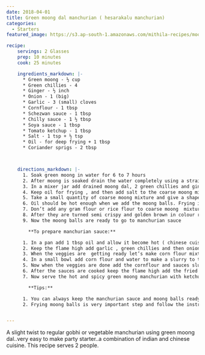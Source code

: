 ```yaml
---
date: 2018-04-01
title: Green moong dal manchurian ( hesarakalu manchurian)
categories:
  - Starters
featured_image: https://s3.ap-south-1.amazonaws.com/mithila-recipes/moong_dal_manchurian.jpg

recipe:
    servings: 2 Glasses
    prep: 10 minutes
    cook: 25 minutes

    ingredients_markdown: |-
      * Green moong - ½ cup
      * Green chillies - 4
      * Ginger - ½ inch
      * Onion - 1 (big)
      * Garlic - 3 (small) cloves
      * Cornflour - 1 tbsp
      * Schezwan sauce - 1 tbsp
      * Chilly sauce - 1 ½ tbsp
      * Soya sauce - 1 tbsp
      * Tomato ketchup - 1 tbsp
      * Salt - 1 tsp + ½ tsp
      * Oil - for deep frying + 1 tbsp
      * Coriander sprigs - 2 tbsp



    directions_markdown: |-
      1. Soak green moong in water for 6 to 7 hours
      2. After moong is soaked drain the water completely using a strainer ( it is very important to drain the water completely from moong otherwise it becomes difficult for frying )
      3. In a mixer jar add drained moong dal, 2 green chillies and ginger ,blend them without using any water ( better way is to blend the ingredients using small jar in two batches grind them to a coarse mixture don’t grind them smooth )
      4. Keep oil for frying , and then add salt to the coarse moong mixture and mix it properly.
      5. Take a small quantity of coarse moong mixture and give a shape of small lemon size ball and put them in hot oil.
      6. Oil should be hot enough when we add the moong balls. Frying is the most important part , fry the moong balls in medium flame till they are  semi crispy  ,don’t fry them till they are too crispy then they will not absorb manchurian sauce and don’t fry them soft then they become soggy after adding them to sauce. So fry them carefully in medium flame to semi crispy moong balls and they need to be cooked from inside also .
      7. Don’t add any gram flour or rice flour to coarse moong  mixture and also don’t add hot oil or baking soda to mixture .
      8. After they are turned semi crispy and golden brown in colour remove them an place them on kitchen towel tissues for about 30 seconds. Transfer them to a strainer to strain excess oil.
      9. Now the moong balls are ready to go to manchurian sauce

        **To prepare manchurian sauce:**

      1. In a pan add 1 tbsp oil and allow it become hot ( chinese cuisine is always prepared on a high flame and in a deep wok , if wok is not available you can use deep kadai i have used a non stick kadai here )
      2. Keep the flame high add garlic , green chillies and then onion. ( since the flame will be high there are chances of veggies getting burnt so be careful )
      3. When the veggies are  getting ready let’s make corn flour mixture ready
      4. In a small bowl add corn flour and water to make a slurry to this add schezwan sauce ,soya sauce, green chilli  sauce, tomato ketchup  and salt and mix it properly ( i have added the sauces to corn flour slurry itself as it becomes easier and there will no chances of any sauce getting overcooked , keep an check on salt as all the sauces contains salt )
      5. Now when the veggies are done add the cornflour and sauces slurry and put the flame to sim till the sauce becomes thick ( remember to mix the cornflour  slurry with spoon before adding it to the veggie mixture )
      6. After the sauces are cooked keep the flame high add the fried moong balls and coriander sprigs and toss them up for 3 to 4 mins or till the moong balls absorb sauce (this step takes a little long time then gobhi manchurian )
      7. Now serve the hot and spicy green moong manchurian with ketchup .

        **Tips:**

      1. You can always keep the manchurian sauce and moong balls ready and toss them up quickly when guests arrive and serve them hot.
      2. Frying moong balls is very important step and follow the instructions carefully, otherwise manchurian becomes hard.


---
```


A slight twist to regular gobhi or vegetable manchurian using green moong dal..very easy to make party starter..a combination of indian and chinese cuisine. This recipe serves 2 people.
